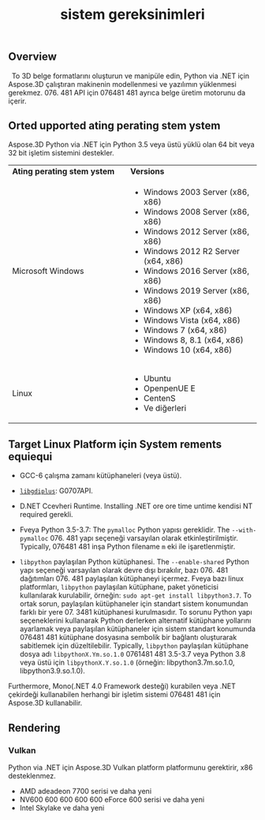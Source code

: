 ﻿---
title: sistem gereksinimleri
type: docs
weight: 50
url: /tr/python-net/system-requirements/
description: To Python via .NET için Aspose.3D için sistem gereksinimleri.
---
## **Overview**
` `To 3D belge formatlarını oluşturun ve manipüle edin, Python via .NET için Aspose.3D çalıştıran makinenin modellenmesi ve yazılımın yüklenmesi gerekmez. 076. 481 API için 076481 481 ayrıca belge üretim motorunu da içerir.
## **Orted upported ating perating stem ystem**
Aspose.3D Python via .NET için Python 3.5 veya üstü yüklü olan 64 bit veya 32 bit işletim sistemini destekler.

<table>  
    <tr>
        <td style="font-weight: bold; width:400px">Ating perating stem ystem</td>
        <td style="font-weight: bold; width:400px">Versions</td>
    </tr>
    <tr>
        <td>Microsoft Windows</td>
        <td>
            <ul>
                <li>Windows 2003 Server (x86, x86)</li>
                <li>Windows 2008 Server (x86, x86)</li>
                <li>Windows 2012 Server (x86, x86)</li>
                <li>Windows 2012 R2 Server (x64, x86)</li>
                <li>Windows 2016 Server (x86, x86)</li>
                <li>Windows 2019 Server (x86, x86)</li>
                <li>Windows XP (x64, x86)</li>
                <li>Windows Vista (x64, x86)</li>
                <li>Windows 7 (x64, x86)</li>
                <li>Windows 8, 8.1 (x64, x86)</li>
                <li>Windows 10 (x64, x86)</li>
            </ul>
        </td>
    </tr>
    <tr>
        <td>Linux</td>
        <td>
            <ul>
                <li>Ubuntu</li>
                <li>OpenpenUE E</li>
                <li>CentenS</li>
                <li>Ve diğerleri</li>
            </ul>
        </td>
    </tr>
</table>


## Target Linux Platform için System rements equiequi

- GCC-6 çalışma zamanı kütüphaneleri (veya üstü).
  
- [`libgdiplus`](https://github.com/mono/libgdiplus): G0707API.

- D.NET Ccevheri Runtime. Installing .NET ore ore time untime kendisi NT required gerekli.

- Fveya Python 3.5-3.7: The `pymalloc` Python yapısı gereklidir. The `--with-pymalloc` 076. 481 yapı seçeneği varsayılan olarak etkinleştirilmiştir. Typically, 076481 481 inşa Python filename `m` eki ile işaretlenmiştir.

- `libpython` paylaşılan Python kütüphanesi. The `--enable-shared` Python yapı seçeneği varsayılan olarak devre dışı bırakılır, bazı 076. 481 dağıtımları 076. 481 paylaşılan kütüphaneyi içermez. Fveya bazı linux platformları, `libpython` paylaşılan kütüphane, paket yöneticisi kullanılarak kurulabilir, örneğin: `sudo apt-get install libpython3.7`. To ortak sorun, paylaşılan kütüphaneler için standart sistem konumundan farklı bir yere 07. 3481 kütüphanesi kurulmasıdır. To sorunu Python yapı seçeneklerini kullanarak Python derlerken alternatif kütüphane yollarını ayarlamak veya paylaşılan kütüphaneler için sistem standart konumunda 076481 481 kütüphane dosyasına sembolik bir bağlantı oluşturarak sabitlemek için düzeltilebilir. Typically, `libpython` paylaşılan kütüphane dosya adı `libpythonX.Ym.so.1.0` 0761481 481 3.5-3.7 veya Python 3.8 veya üstü için `libpythonX.Y.so.1.0` (örneğin: libpython3.7m.so.1.0, libpython3.9.so.1.0).



Furthermore, Mono(.NET 4.0 Framework desteği) kurabilen veya .NET çekirdeği kullanabilen herhangi bir işletim sistemi 076481 481 için Aspose.3D kullanabilir.
## **Rendering**
### **Vulkan**
Python via .NET için Aspose.3D Vulkan platform platformunu gerektirir, x86 desteklenmez.

- AMD adeadeon 7700 serisi ve daha yeni
- NV600 600 600 600 600 eForce 600 serisi ve daha yeni
- Intel Skylake ve daha yeni

